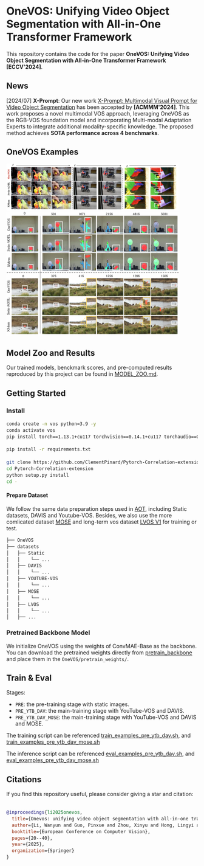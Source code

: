# OneVOS: Unifying Video Object Segmentation with All-in-One Transformer Framework
This repository contains the code for the paper **OneVOS: Unifying Video Object Segmentation with All-in-One Transformer Framework [ECCV'2024]**.

## News
[2024/07] **X-Prompt**: Our new work [X-Prompt: Multimodal Visual Prompt for Video Object Segmentation](https://github.com/PinxueGuo/X-Prompt) has been accepted by **[ACMMM'2024]**. This work proposes a novel multimodal VOS approach,  leveraging OneVOS as the RGB-VOS foundation model and incorporating Multi-modal Adaptation Experts to integrate additional  modality-specific knowledge.  The proposed method achieves **SOTA performance across 4 benchmarks**.

## OneVOS Examples
<img src="./source_images/1.png" width="90%"/>

<img src="./source_images/2.png" width="90%"/>

## Model Zoo and Results
Our trained models, benckmark scores, and pre-computed results reproduced by this project can be found in [MODEL_ZOO.md](MODEL_ZOO.md).

## Getting Started
### Install
```bash
conda create -n vos python=3.9 -y
conda activate vos
pip install torch==1.13.1+cu117 torchvision==0.14.1+cu117 torchaudio==0.13.1 --extra-index-url https://download.pytorch.org/whl/cu117

pip install -r requirements.txt

git clone https://github.com/ClementPinard/Pytorch-Correlation-extension.git
cd Pytorch-Correlation-extension
python setup.py install
cd -
```

#### Prepare Dataset
We follow the same data preparation steps used in [AOT](https://github.com/yoxu515/aot-benchmark?tab=readme-ov-file), including Static datasets, DAVIS and Youtube-VOS. Besides, we also use the more comlicated dataset [MOSE](https://henghuiding.github.io/MOSE) and long-term vos dataset [LVOS V1](https://lingyihongfd.github.io/lvos.github.io/dataset.html) for training or test. 

```bash
├── OneVOS
├── datasets
│   ├── Static
│   │    └── ...
│   ├── DAVIS
│   │    └── ...
│   ├── YOUTUBE-VOS
│   │    └── ...
│   ├── MOSE
│   │    └── ...
│   ├── LVOS
│   │    └── ...
│   ├── ...
```

### Pretrained Backbone Model
We initialize OneVOS using the weights of ConvMAE-Base as the backbone.  You can download the pretrained weights directly from [pretrain_backbone](https://pan.baidu.com/s/1xCiTqBMT34LRFbp7B7KvyQ?pwd=7867) and place them in the `OneVOS/pretrain_weights/`.

## Train & Eval
Stages:
- `PRE`: the pre-training stage with static images.
- `PRE_YTB_DAV`: the main-training stage with YouTube-VOS and DAVIS. 
- `PRE_YTB_DAV_MOSE`: the main-training stage with YouTube-VOS and DAVIS and MOSE.


The training script can be referenced [train_examples_pre_ytb_dav.sh](./train_examples_pre_ytb_dav.sh), and [train_examples_pre_ytb_dav_mose.sh](./train_examples_pre_ytb_dav_mose.sh) 

The inference script can be referenced [eval_examples_pre_ytb_dav.sh](./eval_examples_pre_ytb_dav.sh), and   [eval_examples_pre_ytb_dav_mose.sh](./eval_examples_pre_ytb_dav_mose.sh) 


## Citations
If you find this repository useful, please consider giving a star and citation:
```bibtex

@inproceedings{li2025onevos,
  title={Onevos: unifying video object segmentation with all-in-one transformer framework},
  author={Li, Wanyun and Guo, Pinxue and Zhou, Xinyu and Hong, Lingyi and He, Yangji and Zheng, Xiangyu and Zhang, Wei and Zhang, Wenqiang},
  booktitle={European Conference on Computer Vision},
  pages={20--40},
  year={2025},
  organization={Springer}
}
```